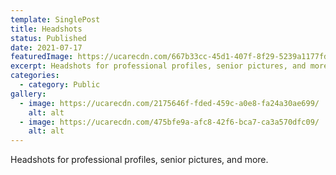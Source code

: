 ```yaml
---
template: SinglePost
title: Headshots
status: Published
date: 2021-07-17
featuredImage: https://ucarecdn.com/667b33cc-45d1-407f-8f29-5239a1177fd8/
excerpt: Headshots for professional profiles, senior pictures, and more.
categories:
  - category: Public
gallery:
  - image: https://ucarecdn.com/2175646f-fded-459c-a0e8-fa24a30ae699/
    alt: alt
  - image: https://ucarecdn.com/475bfe9a-afc8-42f6-bca7-ca3a570dfc09/
    alt: alt
---
```

Headshots for professional profiles, senior pictures, and more.